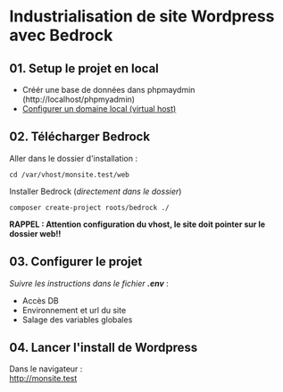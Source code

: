 # Industrialisation de site Wordpress avec Bedrock

## 01. Setup le projet en local
- Créér une base de données dans phpmaydmin (http://localhost/phpmyadmin)
- [Configurer un domaine local (virtual host)](../vhost.md) 

## 02. Télécharger Bedrock

Aller dans le dossier d'installation :  

    cd /var/vhost/monsite.test/web

Installer Bedrock (*directement dans le dossier*)

    composer create-project roots/bedrock ./

**RAPPEL : Attention configuration du vhost, le site doit pointer sur le dossier web!!**

## 03. Configurer le projet

*Suivre les instructions dans le fichier **.env*** :
* Accès DB
* Environnement et url du site
* Salage des variables globales

## 04. Lancer l'install de Wordpress

Dans le navigateur :  
http://monsite.test